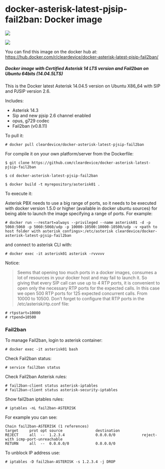 # docker-asterisk-latest-pjsip-fail2ban: Docker image
[![](https://images.microbadger.com/badges/image/cleardevice/docker-asterisk-latest-pjsip-fail2ban.svg)](https://microbadger.com/images/cleardevice/docker-asterisk-latest-pjsip-fail2ban "Get your own image badge on microbadger.com") 

[![](https://images.microbadger.com/badges/version/cleardevice/docker-asterisk-latest-pjsip-fail2ban.svg)](https://microbadger.com/images/cleardevice/docker-asterisk-latest-pjsip-fail2ban "Get your own version badge on microbadger.com")


You can find this image on the docker hub at: https://hub.docker.com/r/cleardevice/docker-asterisk-latest-pjsip-fail2ban/

##### Docker image with Certified Asterisk 14 LTS version and Fail2ban on Ubuntu 64bits (14.04.5LTS)

This is the Docker latest Asterisk 14.04.5 version on Ubuntu X86_64 with SIP and PJSIP version 2.6.

Includes:

- Asterisk 14.3
- Sip and new pjsip 2.6 channel enabled
- opus, g729 codec
- Fail2ban (v0.8.11)

To pull it:

`# docker pull cleardevice/docker-asterisk-latest-pjsip-fail2ban`

For compile it on your own platform/server from the Dockerfile:

`$ git clone https://github.com/cleardevice/docker-asterisk-latest-pjsip-fail2ban`

`$ cd docker-asterisk-latest-pjsip-fail2ban`

`$ docker build -t myrepository/asterisk01 .`

To execute it:

Asterisk PBX needs to use a big range of ports, so it needs to be executed with docker version 1.5.0 or higher (available in docker ubuntu sources) for being able to launch the image specifying a range of ports. For example:

`# docker run --restart=always --privileged --name asterisk01 -d -p 5060:5060 -p 5060:5060/udp -p 10000-10500:10000-10500/udp -v <path to host folder with asterisk confings>:/etc/asterisk cleardevice/docker-asterisk-latest-pjsip-fail2ban`

and connect to asterisk CLI with:

`# docker exec -it asterisk01 asterisk -rvvvvv`

Notice:

> Seems that opening too much ports in a docker images, consumes a lot of resources in your docker host and may fail to launch it. So giving that every SIP call can use up to 4 RTP ports, it is convenient to open only the necessary RTP ports for the expected calls. In this case we open 500 RTP ports for 125 expected concurrent calls. From 10000 to 10500. Don't forget to configure that RTP ports in the /etc/asterisk/rtp.conf file:

```
# rtpstart=10000
# rtpend=10500
```

### Fail2ban ###

To manage Fail2ban, login to asterisk container:

`# docker exec -it asterisk01 bash`

Check Fail2ban status:

`# service fail2ban status`

Check Fail2ban Asterisk rules:

```
# fail2ban-client status asterisk-iptables
# fail2ban-client status asterisk-security-iptables
```

Show fail2ban iptables rules:

`# iptables -nL fail2ban-ASTERISK`

For example you can see:

```
Chain fail2ban-ASTERISK (1 references)
target     prot opt source               destination
REJECT     all  --  1.2.3.4              0.0.0.0/0            reject-with icmp-port-unreachable
RETURN     all  --  0.0.0.0/0            0.0.0.0/0
```

To unblock IP address use:

`# iptables -D fail2ban-ASTERISK -s 1.2.3.4 -j DROP`
